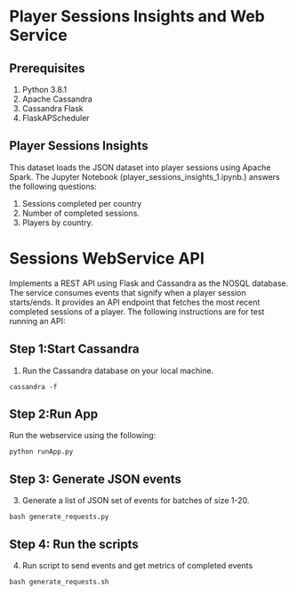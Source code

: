 # Player Sessions Insights and Web Service

## Prerequisites

1. Python 3.8.1
2. Apache Cassandra
3. Cassandra Flask
4. FlaskAPScheduler

## Player Sessions Insights

This dataset loads the JSON dataset into player sessions using Apache Spark. The Jupyter Notebook (player_sessions_insights_1.ipynb.) answers the following questions:  

1. Sessions completed per country
2. Number of completed sessions.
3. Players by country.


# Sessions WebService API

Implements a REST API using Flask and Cassandra as the NOSQL database. The service consumes events that signify when a player session starts/ends. It provides an API endpoint that fetches the most recent completed sessions of a player. The following instructions are for test running an API:

## Step 1:Start Cassandra

1. Run the Cassandra database on your local machine.
```
cassandra -f
```

## Step 2:Run App

Run the webservice using the following:
```
python runApp.py
```

## Step 3: Generate JSON events
3. Generate a list of JSON set of events for batches of size 1-20.
```
bash generate_requests.py
``` 


## Step 4: Run the scripts
4. Run script to send events and get metrics of completed events   
```
bash generate_requests.sh
```   